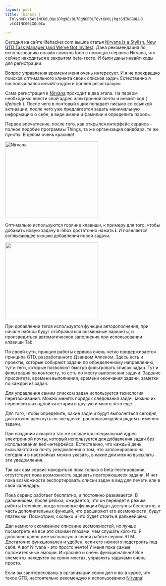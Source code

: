 ```yaml
--- 
layout: post
title: !binary |
  TmlydmFuYSAtINC60LDQuiDRg9C/0L7RgNGP0LTQvtGH0LjRgtGMINGB0LLQ
  vtC4INC00LXQu9Cw

---
```

Сегодня на сайте lifehacker.com вышла статья <a href="http://lifehacker.com/5605445/nirvana-is-a-stylish-new-gtd-task-manager-and-weve-got-invites">Nirvana is a Stylish, New GTD Task Manager (and We've Got Invites)</a>. Дана рекомендация по использованию онлайн списков todo с помощью сервиса Nirvana, что сейчас находиться в закрытом beta-тесте. И были даны инвайт-коды для регистрации.

Вопрос управления времени меня очень интересует. И я не прекращаю поисков оптимального клиента своих списков задач. Естественно я воспользовался инвайт-кодом и провел регистрацию.

Сама регистрация в <a href="http://www.nirvanahq.com/" target="_blank">Nirvana</a> проходит в два этапа. На первом необходимо ввести свой адрес электронной почты и инвайт-код ( <em>lifehack </em>). После чего в почтовый ящик попадает письмо со ссылкой активации, после чего уже предлагается задать минимальную информацию о себе, в виде имени и фамилии и определить пароль.

Первое впечатление, после того, как открылся интерфейс сервиса - полное подобие программы Things, та же организация сайдбара, те же пункты. В целом очень красиво!

<a href="http://static.juev.ru/2010/08/nirvana.png"><img class="size-medium wp-image-1098" title="Nirvana" src="http://static.juev.ru/2010/08/nirvana-300x246.png" alt="Nirvana" width="300" height="246" /></a>

Оптимально используются горячие клавиши, к примеру для того, чтобы добавить новую задачу в inbox достаточно нажать <strong>i</strong>. И появляется всплывающее окошко добавления новой задачи.

<a href="http://static.juev.ru/2010/08/nirvana-add.png"><img class="aligncenter size-medium wp-image-1099" title="nirvana-add" src="http://static.juev.ru/2010/08/nirvana-add-300x246.png" alt="" width="300" height="246" /></a>

При добавлении тегов используется функции автодополнения, при начале набора будут отображаться возможные варианты, и производиться автоматическое заполнение при использовании клавиши Tab.

По своей сути, принцип работы сервиса очень четко придерживается принципа GTD, разработанного Дэвидом Алленом. Здесь есть и проекты, которые собирают задачи по определенному направлению, тут и теги, которые позволяют быстро фильтровать список задач. Тут и фильтрация по контексту, то есть по месту выполнения задачи. Задание приоритета, времени выполнения, времени окончания задачи, заметки по каждой из задач.

Для управления самим списком задач используется технология перетаскивания. Можно менять порядок следования задач, можно их переносить из одной категории в другую и много чего еще.

Для того, чтобы определить, какие задачи будут выполняться сегодня, достаточно щелкнуть по звездочке, располагающейся рядом с именем задачи.

При создании аккаунта так же создается специальный адрес электронной почты, который используется для добавления задач без использования веб-интерфейса. Естественно, что каждый день высылаются на почту уведомления о том, что запланировано на сегодня и в настройках можно указать, в какие дни можно высылать эти уведомления.

Так как сам сервис находиться пока только в beta-тестировании, отсутствует пока возможность задавать повторяющиеся задачи. И нет пока возможности экспортировать списки задач в вид для печати или в свой календарь.

Пока сервис работает бесплатно, и постоянно развивается. В дальнейшем, после релиза, ожидается, что он перейдет в режим работы freemium, когда основные функции будут доступны бесплатно, а часть дополнительных функций, что расширяют его возможности, будут платными. Посмотрим, сколько и что будет стоить в дальнейшем.

Дал немного скомканное описание возможностей, но лучше посмотреть на все это своими глазами, чем слушать кого-то. Я довольно давно уже использую в своей работе сервис RTM. Достаточно функционален и удобен, если его немного подстроить под себя. А вот Nirvana - это просто нечто! У меня пока самые положительные эмоции. И красиво и очень функционально! Все элементы находятся на своих местах, управлять задачами очень просто.

Если вы заинтересованы в организации своих дел и вы в курсе, что такое GTD, настоятельно рекомендую к использованию <a href="http://www.nirvanahq.com/" target="_blank">Nirvana</a>!
